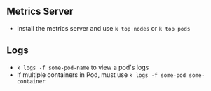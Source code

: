 ## Metrics Server
- Install the metrics server and use `k top nodes` or `k top pods`

## Logs
- `k logs -f some-pod-name` to view a pod's logs
- If multiple containers in Pod, must use `k logs -f some-pod some-container`